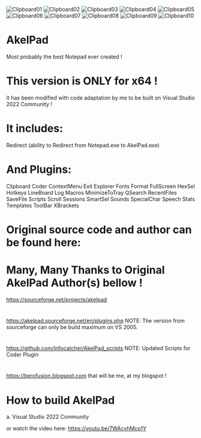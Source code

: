 ![Clipboard01](https://user-images.githubusercontent.com/122004809/211796075-ab979206-621d-430e-ac61-1feceb38dddd.jpg)
![Clipboard02](https://user-images.githubusercontent.com/122004809/211796078-3af9d667-badb-4daa-844f-18deabcc65e4.jpg)
![Clipboard03](https://user-images.githubusercontent.com/122004809/211796085-897eebb7-392f-43e3-a070-f3719421699b.jpg)
![Clipboard04](https://user-images.githubusercontent.com/122004809/211796091-c99196a4-45ba-4747-ad49-09b44d118948.jpg)
![Clipboard05](https://user-images.githubusercontent.com/122004809/211796095-52211209-106b-4cda-b5b2-d9039d93664b.jpg)
![Clipboard06](https://user-images.githubusercontent.com/122004809/211796100-a87004b3-8bfa-4bf0-a354-3914818827db.jpg)
![Clipboard07](https://user-images.githubusercontent.com/122004809/211796105-e14eaaf2-dc23-4498-9f59-eddeffd5a86a.jpg)
![Clipboard08](https://user-images.githubusercontent.com/122004809/211796108-d506db0a-a25a-4a92-8d9f-39bad5256b22.jpg)
![Clipboard09](https://user-images.githubusercontent.com/122004809/211796111-b5c537dc-aca7-4f04-8988-14d43fbdf956.jpg)
![Clipboard10](https://user-images.githubusercontent.com/122004809/211796117-6192c102-51a5-42d1-8c56-80d57b8a1f0d.jpg)


# AkelPad
Most probably the best Notepad ever created !

# This version is ONLY for x64 !
It has been modified with code adaptation by me to be built on Visual Studio 2022 Community !


# It includes:
Redirect (ability to Redirect from Notepad.exe to AkelPad.exe)

# And Plugins:
Clipboard
Coder
ContextMenu
Exit
Explorer
Fonts
Format
FullScreen
HexSel
Hotkeys
LineBoard
Log
Macros
MinimizeToTray
QSearch
RecentFiles
SaveFile
Scripts
Scroll
Sessions
SmartSel
Sounds
SpecialChar
Speech
Stats
Templates
ToolBar
XBrackets


# Original source code and author can be found here:
# Many, Many Thanks to Original AkelPad Author(s) bellow !

https://sourceforge.net/projects/akelpad
#
https://akelpad.sourceforge.net/en/plugins.php
NOTE: The version from sourceforge can only be build maximum on VS 2005.

#
https://github.com/Infocatcher/AkelPad_scripts
NOTE:  Updated Scripts for Coder Plugin

#
https://berofusion.blogspot.com
that will be me, at my blogspot !


# How to build AkelPad
a. Visual Studio 2022 Community

or watch the video here:
https://youtu.be/7WAcyhMcp1Y

